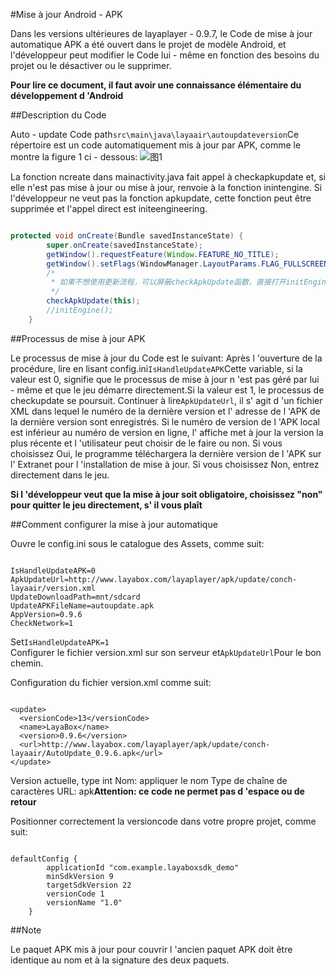 #Mise à jour Android - APK

Dans les versions ultérieures de layaplayer - 0.9.7, le Code de mise à jour automatique APK a été ouvert dans le projet de modèle Android, et l'développeur peut modifier le Code lui - même en fonction des besoins du projet ou le désactiver ou le supprimer.

**Pour lire ce document, il faut avoir une connaissance élémentaire du développement d 'Android**

##Description du Code

Auto - update Code path`src\main\java\layaair\autoupdateversion`Ce répertoire est un code automatiquement mis à jour par APK, comme le montre la figure 1 ci - dessous:
![图1](img/1.jpg)   


La fonction ncreate dans mainactivity.java fait appel à checkapkupdate et, si elle n'est pas mise à jour ou mise à jour, renvoie à la fonction inintengine. Si l'développeur ne veut pas la fonction apkupdate, cette fonction peut être supprimée et l'appel direct est initeengineering.


```java

protected void onCreate(Bundle savedInstanceState) {
        super.onCreate(savedInstanceState);
        getWindow().requestFeature(Window.FEATURE_NO_TITLE);
        getWindow().setFlags(WindowManager.LayoutParams.FLAG_FULLSCREEN, WindowManager.LayoutParams.FLAG_FULLSCREEN);
        /*
         * 如果不想使用更新流程，可以屏蔽checkApkUpdate函数，直接打开initEngine函数
         */
        checkApkUpdate(this);
        //initEngine();
    }
```


##Processus de mise à jour APK

Le processus de mise à jour du Code est le suivant:
Après l 'ouverture de la procédure, lire en lisant config.ini`IsHandleUpdateAPK`Cette variable, si la valeur est 0, signifie que le processus de mise à jour n 'est pas géré par lui - même et que le jeu démarre directement.Si la valeur est 1, le processus de checkupdate se poursuit.
Continuer à lire`ApkUpdateUrl`, il s' agit d 'un fichier XML dans lequel le numéro de la dernière version et l' adresse de l 'APK de la dernière version sont enregistrés.
Si le numéro de version de l 'APK local est inférieur au numéro de version en ligne, l' affiche met à jour la version la plus récente et l 'utilisateur peut choisir de le faire ou non.
Si vous choisissez Oui, le programme téléchargera la dernière version de l 'APK sur l' Extranet pour l 'installation de mise à jour.
Si vous choisissez Non, entrez directement dans le jeu.

**Si l 'développeur veut que la mise à jour soit obligatoire, choisissez "non" pour quitter le jeu directement, s' il vous plaît**

##Comment configurer la mise à jour automatique

Ouvre le config.ini sous le catalogue des Assets, comme suit:

```

IsHandleUpdateAPK=0
ApkUpdateUrl=http://www.layabox.com/layaplayer/apk/update/conch-layaair/version.xml
UpdateDownloadPath=mnt/sdcard
UpdateAPKFileName=autoupdate.apk
AppVersion=0.9.6
CheckNetwork=1
```

Set`IsHandleUpdateAPK=1`  
Configurer le fichier version.xml sur son serveur et`ApkUpdateUrl`Pour le bon chemin.

Configuration du fichier version.xml comme suit:

```

<update>
  <versionCode>13</versionCode>
  <name>LayaBox</name>
  <version>0.9.6</version>
  <url>http://www.layabox.com/layaplayer/apk/update/conch-layaair/AutoUpdate_0.9.6.apk</url>
</update>
```

Version actuelle, type int
Nom: appliquer le nom
Type de chaîne de caractères
URL: apk**Attention: ce code ne permet pas d 'espace ou de retour**   

Positionner correctement la versioncode dans votre propre projet, comme suit:

```

defaultConfig {
        applicationId "com.example.layaboxsdk_demo"
        minSdkVersion 9
        targetSdkVersion 22
        versionCode 1
        versionName "1.0"
    }
```


##Note

Le paquet APK mis à jour pour couvrir l 'ancien paquet APK doit être identique au nom et à la signature des deux paquets.
